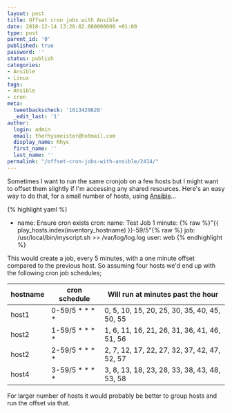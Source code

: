 ```yaml
---
layout: post
title: Offset cron jobs with Ansible
date: 2018-12-14 13:26:02.000000000 +01:00
type: post
parent_id: '0'
published: true
password: ''
status: publish
categories:
- Ansible
- Linux
tags:
- Ansible
- cron
meta:
  tweetbackscheck: '1613429628'
  _edit_last: '1'
author:
  login: admin
  email: therhysmeister@hotmail.com
  display_name: Rhys
  first_name: ''
  last_name: ''
permalink: "/offset-cron-jobs-with-ansible/2414/"
---
```

Sometimes I want to run the same cronjob on a few hosts but I might want to offset them slightly if I'm accessing any shared resources. Here's an easy way to do that, for a small number of hosts, using [Ansible](https://www.ansible.com/)...

{% highlight yaml %}
- name: Ensure cron exists
  cron:
    name: Test Job 1
    minute: {% raw %}"{{ play_hosts.index(inventory_hostname) }}-59/5"{% raw %}
    job: /usr/local/bin/myscript.sh >> /var/log/log.log
    user: web
{% endhighlight %}

This would create a job, every 5 minutes, with a one minute offset compared to the previous host. So assuming four hosts we'd end up with the following cron job schedules;

| hostname | cron schedule | Will run at minutes past the hour |
| --- | --- | --- |
| host1 | 0-59/5 \* \* \* \* | 0, 5, 10, 15, 20, 25, 30, 35, 40, 45, 50, 55 |
| host2 | 1-59/5 \* \* \* \* | 1, 6, 11, 16, 21, 26, 31, 36, 41, 46, 51, 56 |
| host2 | 2-59/5 \* \* \* \* | 2, 7, 12, 17, 22, 27, 32, 37, 42, 47, 52, 57 |
| host4 | 3-59/5 \* \* \* \* | 3, 8, 13, 18, 23, 28, 33, 38, 43, 48, 53, 58 |

For larger number of hosts it would probably be better to group hosts and run the offset via that.

